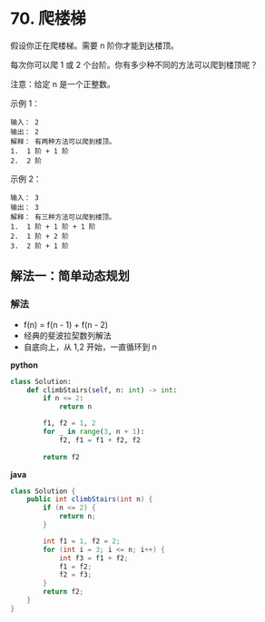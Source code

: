 # 70. 爬楼梯

假设你正在爬楼梯。需要 n 阶你才能到达楼顶。

每次你可以爬 1 或 2 个台阶。你有多少种不同的方法可以爬到楼顶呢？

注意：给定 n 是一个正整数。

示例 1：
```
输入： 2
输出： 2
解释： 有两种方法可以爬到楼顶。
1.  1 阶 + 1 阶
2.  2 阶
```

示例 2：
```
输入： 3
输出： 3
解释： 有三种方法可以爬到楼顶。
1.  1 阶 + 1 阶 + 1 阶
2.  1 阶 + 2 阶
3.  2 阶 + 1 阶
```

## 解法一：简单动态规划

### 解法
- f(n) = f(n - 1) + f(n - 2)
- 经典的斐波拉契数列解法
- 自底向上，从 1,2 开始，一直循环到 n

**python**
```python
class Solution:
    def climbStairs(self, n: int) -> int:
        if n <= 2:
            return n

        f1, f2 = 1, 2
        for _ in range(3, n + 1):
            f2, f1 = f1 + f2, f2
            
        return f2
```

**java**
```java
class Solution {
    public int climbStairs(int n) {
        if (n <= 2) {
            return n;
        }

        int f1 = 1, f2 = 2;
        for (int i = 3; i <= n; i++) {
            int f3 = f1 + f2;
            f1 = f2;
            f2 = f3;
        }
        return f2;
    }
}
```